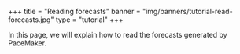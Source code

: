 +++
title = "Reading forecasts"
banner = "img/banners/tutorial-read-forecasts.jpg"
type = "tutorial"
+++

In this page, we will explain how to read the forecasts generated by PaceMaker.